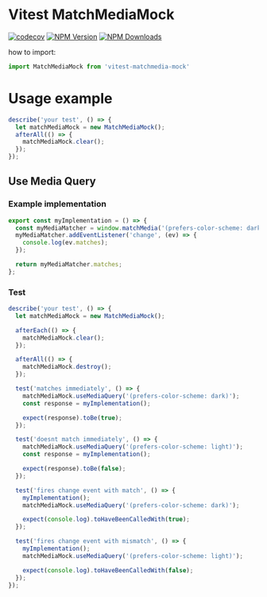 # Vitest MatchMediaMock

[![codecov](https://codecov.io/gh/nggepe/vitest-matchmedia-mock/graph/badge.svg?token=UEZOJ9PAYZ)](https://codecov.io/gh/nggepe/vitest-matchmedia-mock)
[![NPM Version][npm-version-image]][npm-url]
[![NPM Downloads][npm-downloads-image]][npm-downloads-url]

how to import:

```typescript
import MatchMediaMock from 'vitest-matchmedia-mock'
```

# Usage example

```typescript
describe('your test', () => {
  let matchMediaMock = new MatchMediaMock();
  afterAll(() => {
    matchMediaMock.clear();
  });
});
```

## Use Media Query

### Example implementation

```typescript
export const myImplementation = () => {
  const myMediaMatcher = window.matchMedia('(prefers-color-scheme: dark)');
  myMediaMatcher.addEventListener('change', (ev) => {
    console.log(ev.matches);
  });

  return myMediaMatcher.matches;
};
```

### Test

```typescript
describe('your test', () => {
  let matchMediaMock = new MatchMediaMock();

  afterEach(() => {
    matchMediaMock.clear();
  });

  afterAll(() => {
    matchMediaMock.destroy();
  });

  test('matches immediately', () => {
    matchMediaMock.useMediaQuery('(prefers-color-scheme: dark)');
    const response = myImplementation();

    expect(response).toBe(true);
  });

  test('doesnt match immediately', () => {
    matchMediaMock.useMediaQuery('(prefers-color-scheme: light)');
    const response = myImplementation();

    expect(response).toBe(false);
  });

  test('fires change event with match', () => {
    myImplementation();
    matchMediaMock.useMediaQuery('(prefers-color-scheme: dark)');

    expect(console.log).toHaveBeenCalledWith(true);
  });

  test('fires change event with mismatch', () => {
    myImplementation();
    matchMediaMock.useMediaQuery('(prefers-color-scheme: light)');

    expect(console.log).toHaveBeenCalledWith(false);
  });
});
```

[npm-downloads-url]: https://npmcharts.com/compare/vitest-matchmedia-mock?minimal=true
[npm-downloads-image]: https://badgen.net/npm/dm/vitest-matchmedia-mock
[npm-version-image]: https://badgen.net/npm/v/vitest-matchmedia-mock
[npm-url]: https://npmjs.org/package/vitest-matchmedia-mock
